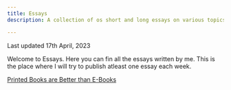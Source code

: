 ```yaml
---
title: Essays
description: A collection of os short and long essays on various topics.

---
```


Last updated 17th April, 2023

Welcome to Essays. Here you can fin all the essays written by me. This is the place where I will try to publish atleast one essay each week.

[Printed Books are Better than E-Books](https://mayankvikash.in/essays/Printed-Books-are-Better-than-E-Books/)
